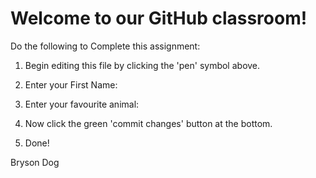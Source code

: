 # Welcome to our GitHub classroom!

Do the following to Complete this assignment:

1. Begin editing this file by clicking the 'pen' symbol above.

2. Enter your First Name:

3. Enter your favourite animal:

4. Now click the green 'commit changes' button at the bottom.

5. Done!


Bryson
Dog
